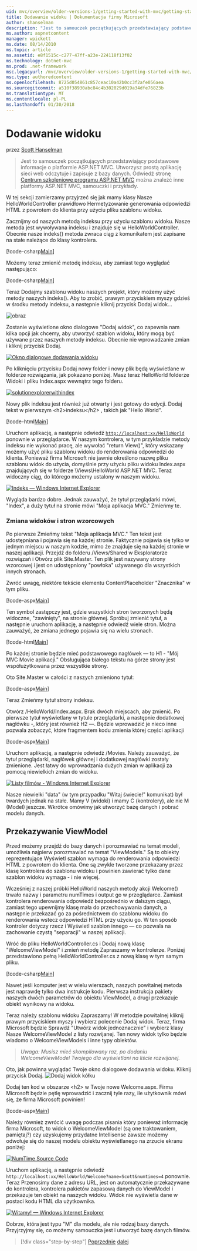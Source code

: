 ```yaml
---
uid: mvc/overview/older-versions-1/getting-started-with-mvc/getting-started-with-mvc-part3
title: Dodawanie widoku | Dokumentacja firmy Microsoft
author: shanselman
description: "Jest to samouczek początkujących przedstawiający podstawowe informacje o platformie ASP.NET MVC. Utwórz prostą aplikację sieci web odczytuje i zapisuje z bazy danych."
ms.author: aspnetcontent
manager: wpickett
ms.date: 08/14/2010
ms.topic: article
ms.assetid: e8f1515c-c277-47ff-a23e-224118f13f02
ms.technology: dotnet-mvc
ms.prod: .net-framework
msc.legacyurl: /mvc/overview/older-versions-1/getting-started-with-mvc/getting-started-with-mvc-part3
msc.type: authoredcontent
ms.openlocfilehash: 8725d054861c857ceac10a42b0cc3f2afe056aea
ms.sourcegitcommit: a510f38930abc84c4b302029d019a34dfe76823b
ms.translationtype: MT
ms.contentlocale: pl-PL
ms.lasthandoff: 01/30/2018
---
```

<a name="adding-a-view"></a>Dodawanie widoku
====================
przez [Scott Hanselman](https://github.com/shanselman)

> Jest to samouczek początkujących przedstawiający podstawowe informacje o platformie ASP.NET MVC. Utworzysz prostą aplikację sieci web odczytuje i zapisuje z bazy danych. Odwiedź stronę [Centrum szkoleniowe programu ASP.NET MVC](../../../index.md) można znaleźć inne platformy ASP.NET MVC, samouczki i przykłady.


W tej sekcji zamierzamy przyjrzeć się jak mamy klasy Nasze HelloWorldController prawidłowo Hermetyzowanie generowania odpowiedzi HTML z powrotem do klienta przy użyciu pliku szablonu widoku.

Zacznijmy od naszych metodą indeksu przy użyciu szablonu widoku. Nasze metoda jest wywoływana indeksu i znajduje się w HelloWorldController. Obecnie nasze indeks() metoda zwraca ciąg z komunikatem jest zapisane na stałe należące do klasy kontrolera.

[!code-csharp[Main](getting-started-with-mvc-part3/samples/sample1.cs)]

Możemy teraz zmienić metodę indeksu, aby zamiast tego wyglądać następująco:

[!code-csharp[Main](getting-started-with-mvc-part3/samples/sample2.cs)]

Teraz Dodajmy szablonu widoku naszych projekt, który możemy użyć metody naszych indeks(). Aby to zrobić, prawym przyciskiem myszy gdzieś w środku metody indeksu, a następnie kliknij przycisk Dodaj widok...

![obraz](getting-started-with-mvc-part3/_static/image1.png)

Zostanie wyświetlone okno dialogowe "Dodaj widok", co zapewnia nam kilka opcji jak chcemy, aby utworzyć szablon widoku, który mogą być używane przez naszych metody indeksu. Obecnie nie wprowadzanie zmian i kliknij przycisk Dodaj.

[![Okno dialogowe dodawania widoku](getting-started-with-mvc-part3/_static/image3.png)](getting-started-with-mvc-part3/_static/image2.png)

Po kliknięciu przycisku Dodaj nowy folder i nowy plik będą wyświetlane w folderze rozwiązania, jak pokazano poniżej. Masz teraz HelloWorld folderze Widoki i pliku Index.aspx wewnątrz tego folderu.

[![solutionexplorerwithindex](getting-started-with-mvc-part3/_static/image5.png)](getting-started-with-mvc-part3/_static/image4.png)

Nowy plik indeksu jest również już otwarty i jest gotowy do edycji. Dodaj tekst w pierwszym &lt;h2&gt;indeksu&lt;/h2&gt; , takich jak "Hello World".

[!code-html[Main](getting-started-with-mvc-part3/samples/sample3.html)]

Uruchom aplikację, a następnie odwiedź [ `http://localhost:xx/HelloWorld` ](http://localhostxx) ponownie w przeglądarce. W naszym kontrolera, w tym przykładzie metody indeksu nie wykonać pracę, ale wywołać "return View()", który wskazany możemy użyć pliku szablonu widoku do renderowania odpowiedzi do klienta. Ponieważ firma Microsoft nie jawnie określono nazwę pliku szablonu widok do użycia, domyślnie przy użyciu pliku widoku Index.aspx znajdujących się w folderze \Views\HelloWorld ASP.NET MVC. Teraz widoczny ciąg, do którego możemy ustalony w naszym widoku.

[![Indeks — Windows Internet Explorer](getting-started-with-mvc-part3/_static/image7.png)](getting-started-with-mvc-part3/_static/image6.png)

Wygląda bardzo dobre. Jednak zauważyć, że tytuł przeglądarki mówi, "Index", a duży tytuł na stronie mówi "Moja aplikacja MVC." Zmieńmy te.

### <a name="changing-views-and-master-pages"></a>Zmiana widoków i stron wzorcowych

Po pierwsze Zmieńmy tekst "Moja aplikacja MVC." Ten tekst jest udostępniana i pojawia się na każdej stronie. Faktycznie pojawia się tylko w jednym miejscu w naszym kodzie, mimo że znajduje się na każdej stronie w naszej aplikacji. Przejdź do folderu /Views/Shared w Eksploratorze rozwiązań i Otwórz plik Site.Master. Ten plik jest nazywany strony wzorcowej i jest on udostępniony "powłoka" używanego dla wszystkich innych stronach.

Zwróć uwagę, niektóre tekście elementu ContentPlaceholder "Znacznika" w tym pliku.

[!code-aspx[Main](getting-started-with-mvc-part3/samples/sample4.aspx)]

Ten symbol zastępczy jest, gdzie wszystkich stron tworzonych będą widoczne, "zawinięty", na stronie głównej. Spróbuj zmienić tytuł, a następnie uruchom aplikację, a następnie odwiedź wiele stron. Można zauważyć, że zmiana jednego pojawia się na wielu stronach.

[!code-html[Main](getting-started-with-mvc-part3/samples/sample5.html)]

Po każdej stronie będzie mieć podstawowego nagłówek — to H1 - "Mój MVC Movie aplikacji." Obsługująca białego tekstu na górze strony jest współużytkowana przez wszystkie strony.

Oto Site.Master w całości z naszych zmieniono tytuł:

[!code-aspx[Main](getting-started-with-mvc-part3/samples/sample6.aspx)]

Teraz Zmieńmy tytuł strony indeksu.

Otwórz /HelloWorld/Index.aspx. Brak dwóch miejscach, aby zmienić. Po pierwsze tytuł wyświetlany w tytule przeglądarki, a następnie dodatkowej nagłówku -, który jest również H2 —. Będzie wprowadzić je nieco inne pozwala zobaczyć, które fragmentem kodu zmienia której części aplikacji

[!code-aspx[Main](getting-started-with-mvc-part3/samples/sample7.aspx)]

Uruchom aplikację, a następnie odwiedź /Movies. Należy zauważyć, że tytuł przeglądarki, nagłówek głównej i dodatkowej nagłówki zostały zmienione. Jest łatwy do wprowadzania dużych zmian w aplikacji za pomocą niewielkich zmian do widoku.

[![Listy filmów - Windows Internet Explorer](getting-started-with-mvc-part3/_static/image9.png)](getting-started-with-mvc-part3/_static/image8.png)

Nasze niewielki "data" (w tym przypadku "Witaj świecie!" komunikat) był twardych jednak na stałe. Mamy V (widoki) i mamy C (kontrolery), ale nie M (Model) jeszcze. Wkrótce omówimy jak utworzyć bazę danych i pobrać modelu danych.

## <a name="passing-a-viewmodel"></a>Przekazywanie ViewModel

Przed możemy przejdź do bazy danych i porozmawiać na temat modeli, umożliwia najpierw porozmawiać na temat "ViewModels." Są to obiekty reprezentujące Wyświetl szablon wymaga do renderowania odpowiedzi HTML z powrotem do klienta. One są zwykle tworzone przekazany przez klasę kontrolera do szablonu widoku i powinien zawierać tylko dane szablon widoku wymaga - i nie więcej.

Wcześniej z naszej próbki HelloWorld naszych metody akcji Welcome() trwało nazwy i parametru numTimes i output go w przeglądarce. Zamiast kontrolera renderowania odpowiedź bezpośrednio w dalszym ciągu, zamiast tego upewnijmy klasę mała do przechowywania danych, a następnie przekazać go za pośrednictwem do szablonu widoku do renderowania wstecz odpowiedzi HTML przy użyciu go. W ten sposób kontroler dotyczy rzecz i Wyświetl szablon innego — co pozwala na zachowanie czystą "separacji" w naszej aplikacji.

Wróć do pliku HelloWorldController.cs i Dodaj nową klasę "WelcomeViewModel" i zmień metodę Zapraszamy w kontrolerze. Poniżej przedstawiono pełną HelloWorldController.cs z nową klasę w tym samym pliku.

[!code-csharp[Main](getting-started-with-mvc-part3/samples/sample8.cs)]

Nawet jeśli komputer jest w wielu wierszach, naszych powitalnej metoda jest naprawdę tylko dwa instrukcje kodu. Pierwsza instrukcja pakiety naszych dwóch parametrów do obiektu ViewModel, a drugi przekazuje obiekt wynikowy na widoku.

Teraz należy szablonu widoku Zapraszamy! W metodzie powitalnej kliknij prawym przyciskiem myszy i wybierz polecenie Dodaj widok. Teraz, firma Microsoft będzie Sprawdź "Utwórz widok jednoznacznie" i wybierz klasy Nasze WelcomeViewModel z listy rozwijanej. Ten nowy widok tylko będzie wiadomo o WelcomeViewModels i inne typy obiektów.

> *Uwaga: Musisz mieć skompilowany raz, po dodaniu WelcomeViewModel Twojego dla wyświetlani na liście rozwijanej.*


Oto, jak powinna wyglądać Twoje okno dialogowe dodawania widoku. Kliknij przycisk Dodaj. ![Dodaj widok kółku](getting-started-with-mvc-part3/_static/image10.png)

Dodaj ten kod w obszarze &lt;h2&gt; w Twoje nowe Welcome.aspx. Firma Microsoft będzie pętlę wprowadzić i zacznij tyle razy, ile użytkownik mówi się, że firma Microsoft powinien!

[!code-aspx[Main](getting-started-with-mvc-part3/samples/sample9.aspx)]

Należy również zwrócić uwagę podczas pisania który ponieważ informację firma Microsoft, to widok o WelcomeViewModel (są one traktowaniem, pamiętaj?) czy uzyskujemy przydatne Intellisense zawsze możemy odwołuje się do naszej modelu obiektu wyświetlanego na zrzucie ekranu poniżej:

[![NumTime Source Code](getting-started-with-mvc-part3/_static/image12.png)](getting-started-with-mvc-part3/_static/image11.png)

Uruchom aplikację, a następnie odwiedź `http://localhost:xx/HelloWorld/Welcome?name=Scott&numtimes=4` ponownie. Teraz Przenosimy dane z adresu URL, jest on automatycznie przekazywane do kontrolera, kontrolera pakietów zapasową danych do ViewModel i przekazuje ten obiekt na naszych widoku. Widok nie wyświetla dane w postaci kodu HTML dla użytkownika.

[![Witamy! — Windows Internet Explorer](getting-started-with-mvc-part3/_static/image14.png)](getting-started-with-mvc-part3/_static/image13.png)

Dobrze, która jest typu "M" dla modelu, ale nie rodzaj bazy danych. Przyjrzyjmy się, co możemy samouczka jest i utworzyć bazę danych filmów.

>[!div class="step-by-step"]
[Poprzednie](getting-started-with-mvc-part2.md)
[dalej](getting-started-with-mvc-part4.md)
